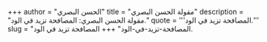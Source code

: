 +++
author = "الحسن البصري"
title = "مقولة الحسن البصري"
description = "مقولة الحسن البصري: المصافحة تزيد في الود."
quote = '''المصافحة تزيد في الود.'''
slug = "المصافحة-تزيد-في-الود"
+++
المصافحة تزيد في الود.
